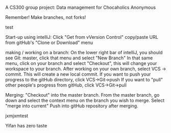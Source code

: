 A CS300 group project: Data management for Chocaholics Anonymous 

Remember! Make branches, not forks! 

test

Start-up using intelliJ:
Click "Get from vVersion Control"
copy/paste URL from gitHub's "Clone or Download" menu

making / working on a branch:
On the lower right bar of intelliJ, you should see Git: master, click that menu and select "New Branch"
In that same menu, click on your branch and select "Checkout", this will change your workspace to your branch.
After working on your own branch, select VCS -> commit. This will create a new local commit. 
If you want to push your progress to the gitHub directory, click VCS->Git->push
If you want to "pull" other people's progress from gitHub, click VCS->Git->pull

Merging: 
"Checkout" into the master branch.
From the master branch, go down and select the context menu on the branch you wish to merge. 
Select "merge into current"
Push into gitHub repository after merging.

jxmjxmtest

Yifan has zero taste